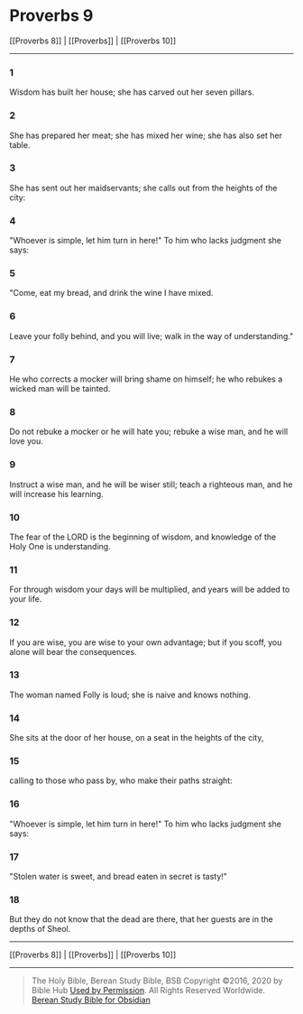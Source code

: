 # Proverbs 9

[[Proverbs 8]] | [[Proverbs]] | [[Proverbs 10]]

---

### 1
Wisdom has built her house; she has carved out her seven pillars.

### 2
She has prepared her meat; she has mixed her wine; she has also set her table.

### 3
She has sent out her maidservants; she calls out from the heights of the city:

### 4
"Whoever is simple, let him turn in here!" To him who lacks judgment she says:

### 5
"Come, eat my bread, and drink the wine I have mixed.

### 6
Leave your folly behind, and you will live; walk in the way of understanding."

### 7
He who corrects a mocker will bring shame on himself; he who rebukes a wicked man will be tainted.

### 8
Do not rebuke a mocker or he will hate you; rebuke a wise man, and he will love you.

### 9
Instruct a wise man, and he will be wiser still; teach a righteous man, and he will increase his learning.

### 10
The fear of the LORD is the beginning of wisdom, and knowledge of the Holy One is understanding.

### 11
For through wisdom your days will be multiplied, and years will be added to your life.

### 12
If you are wise, you are wise to your own advantage; but if you scoff, you alone will bear the consequences.

### 13
The woman named Folly is loud; she is naive and knows nothing.

### 14
She sits at the door of her house, on a seat in the heights of the city,

### 15
calling to those who pass by, who make their paths straight:

### 16
"Whoever is simple, let him turn in here!" To him who lacks judgment she says:

### 17
"Stolen water is sweet, and bread eaten in secret is tasty!"

### 18
But they do not know that the dead are there, that her guests are in the depths of Sheol.

---

[[Proverbs 8]] | [[Proverbs]] | [[Proverbs 10]]

---

> The Holy Bible, Berean Study Bible, BSB
> Copyright &copy;2016, 2020 by Bible Hub
> [Used by Permission](https://berean.bible/terms.htm). All Rights Reserved Worldwide.
> [Berean Study Bible for Obsidian](https://github.com/gapmiss/berean-study-bible-for-obsidian)</small>

